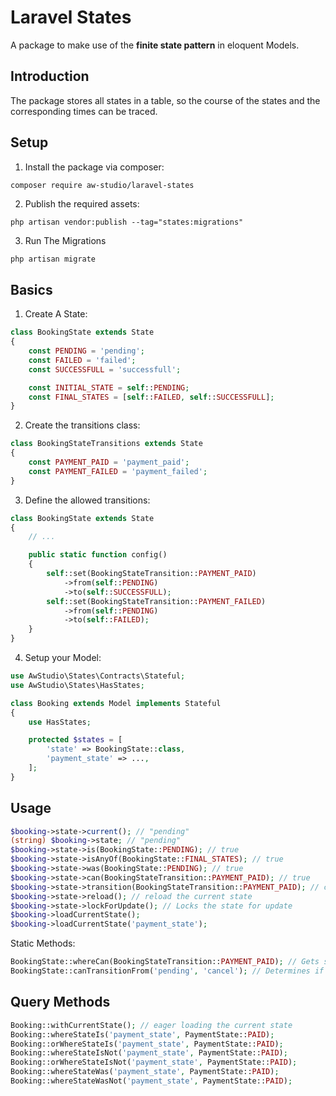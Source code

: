 # Laravel States

A package to make use of the **finite state pattern** in eloquent Models.

## Introduction

The package stores all states in a table, so the course of the states and the corresponding times can be traced.

## Setup

1. Install the package via composer:

```shell
composer require aw-studio/laravel-states
```

2. Publish the required assets:

```shell
php artisan vendor:publish --tag="states:migrations"
```

3. Run The Migrations

```php
php artisan migrate
```

## Basics

1. Create A State:

```php
class BookingState extends State
{
    const PENDING = 'pending';
    const FAILED = 'failed';
    const SUCCESSFULL = 'successfull';

    const INITIAL_STATE = self::PENDING;
    const FINAL_STATES = [self::FAILED, self::SUCCESSFULL];
}
```

2. Create the transitions class:

```php
class BookingStateTransitions extends State
{
    const PAYMENT_PAID = 'payment_paid';
    const PAYMENT_FAILED = 'payment_failed';
}
```

3. Define the allowed transitions:

```php
class BookingState extends State
{
    // ...

    public static function config()
    {
        self::set(BookingStateTransition::PAYMENT_PAID)
            ->from(self::PENDING)
            ->to(self::SUCCESSFULL);
        self::set(BookingStateTransition::PAYMENT_FAILED)
            ->from(self::PENDING)
            ->to(self::FAILED);
    }
}
```

4. Setup your Model:

```php
use AwStudio\States\Contracts\Stateful;
use AwStudio\States\HasStates;

class Booking extends Model implements Stateful
{
    use HasStates;

    protected $states = [
        'state' => BookingState::class,
        'payment_state' => ...,
    ];
}
```

## Usage

```php
$booking->state->current(); // "pending"
(string) $booking->state; // "pending"
$booking->state->is(BookingState::PENDING); // true
$booking->state->isAnyOf(BookingState::FINAL_STATES); // true
$booking->state->was(BookingState::PENDING); // true
$booking->state->can(BookingStateTransition::PAYMENT_PAID); // true
$booking->state->transition(BookingStateTransition::PAYMENT_PAID); // changes state from "pending to "successful"
$booking->state->reload(); // reload the current state
$booking->state->lockForUpdate(); // Locks the state for update
$booking->loadCurrentState();
$booking->loadCurrentState('payment_state');
```

Static Methods:

```php
BookingState::whereCan(BookingStateTransition::PAYMENT_PAID); // Gets states where from where the given transition can be executed.
BookingState::canTransitionFrom('pending', 'cancel'); // Determines if the transition can be executed for the given state.
```

## Query Methods

```php
Booking::withCurrentState(); // eager loading the current state
Booking::whereStateIs('payment_state', PaymentState::PAID);
Booking::orWhereStateIs('payment_state', PaymentState::PAID);
Booking::whereStateIsNot('payment_state', PaymentState::PAID);
Booking::orWhereStateIsNot('payment_state', PaymentState::PAID);
Booking::whereStateWas('payment_state', PaymentState::PAID);
Booking::whereStateWasNot('payment_state', PaymentState::PAID);
```
